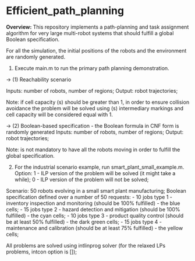# Efficient_path_planning

**Overview:**
This repository implements a path-planning and task assignment algorithm for very large multi-robot systems that should fulfill
a global Boolean specification.

For all the simulation, the initial positions of the robots and the environment are randomly generated.

1) Execute main.m to run the primary path planning demonstration.

-> (1) Reachability scenario

Inputs: number of robots, number of regions;
Output: robot trajectories;

Note: if cell capacity (s) should be greater than 1, in order to ensure collision avoidance the problem will be solved
using (s) intermediary markings and cell capacity will be considered equal with 1.

-> (2) Boolean-based specification - the Boolean formula in CNF form is randomly generated
Inputs: number of robots, number of regions;
Output: robot trajectories;

Note: is not mandatory to have all the robots moving in order to fulfill the global specification.

2) For the industrial scenario example, run smart_plant_small_example.m.
Option: 1 - ILP version of the problem will be solved (it might take a while);
	  0 - ILP version of the problem will not be solved;
	 
Scenario: 50 robots evolving in a small smart plant manufacturing;
	Boolean specification defined over a number of 50 requests:
		- 10 jobs type 1 - inventory inspection and monitoring (should be 100% fulfilled) - the blue cells;
		- 15 jobs type 2 - hazard detection and mitigation (should be 100% fulfilled) - the cyan cells;
		- 10 jobs type 3 - product quality control (should be at least 50% fulfilled) - the dark green cells;
		- 15 jobs type 4 - maintenance and calibration (should be at least 75% fulfilled) - the yellow cells;
		
All problems are solved using intlinprog solver (for the relaxed LPs problems, intcon option is []);
